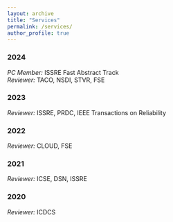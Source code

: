 ```yaml
---
layout: archive
title: "Services"
permalink: /services/
author_profile: true
---
```


### 2024
*PC Member:* ISSRE Fast Abstract Track  
*Reviewer:* TACO, NSDI, STVR, FSE

### 2023  
*Reviewer:* ISSRE, PRDC, IEEE Transactions on Reliability

### 2022  
*Reviewer:* CLOUD, FSE

### 2021  
*Reviewer:* ICSE, DSN, ISSRE

### 2020  
*Reviewer:* ICDCS